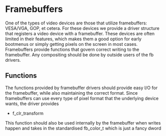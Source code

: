 # Framebuffers

One of the types of video devices are those that utilize framebuffers: VESA/VGA, GOP, et cetera. For these devices we provide 
a driver structure that registers a video device with a framebuffer. These devices are often limited in their features, which makes 
them a good option for early bootmenus or simply getting pixels on the screen in most cases. Framebuffers provide functions that
govern correct writing to the framebuffer. Any compositing should be done by outside users of the fb drivers. 

## Functions

The functions provided by framebuffer drivers should provide easy I/O for the framebuffer, while also maintaining the correct
format. Since framebuffers can use every type of pixel format that the underlying device wants, the driver provides 

* f_clr_transform

This function should also be used internally by the framebuffer when writes happen and takes in the standardised fb_color_t which is just a fancy dword

